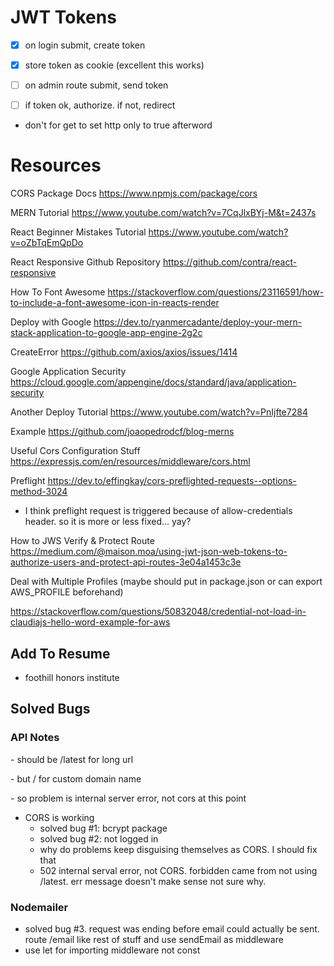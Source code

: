 # JWT Tokens

- [x] on login submit, create token
- [x] store token as cookie (excellent this works)

- [ ] on admin route submit, send token
- [ ] if token ok, authorize. if not, redirect

- don't for get to set http only to true afterword



# Resources

CORS Package Docs
https://www.npmjs.com/package/cors

MERN Tutorial
https://www.youtube.com/watch?v=7CqJlxBYj-M&t=2437s

React Beginner Mistakes Tutorial
https://www.youtube.com/watch?v=oZbTqEmQpDo

React Responsive Github Repository
https://github.com/contra/react-responsive

How To Font Awesome
https://stackoverflow.com/questions/23116591/how-to-include-a-font-awesome-icon-in-reacts-render

Deploy with Google
https://dev.to/ryanmercadante/deploy-your-mern-stack-application-to-google-app-engine-2g2c

CreateError
https://github.com/axios/axios/issues/1414

Google Application Security
https://cloud.google.com/appengine/docs/standard/java/application-security

Another Deploy Tutorial 
https://www.youtube.com/watch?v=PnIjfte7284

Example
https://github.com/joaopedrodcf/blog-merns

Useful Cors Configuration Stuff
https://expressjs.com/en/resources/middleware/cors.html

Preflight
https://dev.to/effingkay/cors-preflighted-requests--options-method-3024

- I think preflight request is triggered because of allow-credentials header. so it is more or less fixed... yay?

How to JWS Verify & Protect Route
https://medium.com/@maison.moa/using-jwt-json-web-tokens-to-authorize-users-and-protect-api-routes-3e04a1453c3e



Deal with Multiple Profiles (maybe should put in package.json or can export AWS_PROFILE beforehand)

https://stackoverflow.com/questions/50832048/credential-not-load-in-claudiajs-hello-word-example-for-aws

## Add To Resume

- foothill honors institute

## Solved Bugs

### API Notes

\- should be /latest for long url

\- but / for custom domain name

\- so problem is internal server error, not cors at this point

- CORS is working
  - solved bug #1: bcrypt package
  - solved bug #2: not logged in
  - why do problems keep disguising themselves as CORS. I should fix that
  - 502 internal serval error, not CORS. forbidden came from not using /latest. err message doesn't make sense not sure why.

### Nodemailer

- solved bug #3. request was ending before email could actually be sent. route /email like rest of stuff and use sendEmail as middleware
- use let for importing middleware not const